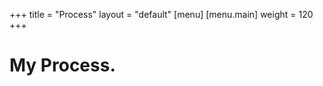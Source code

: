 +++
title = "Process"
layout = "default"
[menu]
    [menu.main]
        weight = 120
+++

<h1 id="title-my-blog">My Process.</h1>

<img class="img-process" src="/img/dance-party-high.jpg" alt="">

